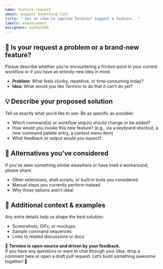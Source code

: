 ```yaml
---
name: feature request
about: Suggest Something Cool
title: " Got an idea to improve Termino? Suggest a feature.  "
labels: enhancement
assignees: ayahack89
---
```




## 🚩 Is your request a problem or a brand‑new feature?
Please describe whether you’re encountering a friction point in your current workflow or if you have an entirely new idea in mind.  
- **Problem**: What feels clunky, repetitive, or time‑consuming today?  
- **Idea**: What would you like Termino to do that it can’t do yet?



## 💡 Describe your proposed solution
Tell us exactly what you’d like to see. Be as specific as possible:  
- Which command(s) or workflow step(s) should change or be added?  
- How would you invoke this new feature? (e.g., via a keyboard shortcut, a new command palette entry, a context menu item)  
- What feedback or output would you expect?



## 🔀 Alternatives you’ve considered
If you’ve seen something similar elsewhere or have tried a workaround, please share:  
- Other extensions, shell scripts, or built‑in tools you considered  
- Manual steps you currently perform instead  
- Why those options aren’t ideal



## 📸 Additional context & examples
Any extra details help us shape the best solution:  
- Screenshots, GIFs, or mockups  
- Sample command sequences  
- Links to related discussions or docs



🚀 **Termino is open‑source and driven by your feedback.**  
If you have any questions or want to chat through your idea, drop a comment here or open a draft pull request. Let’s build something awesome together! 🌟